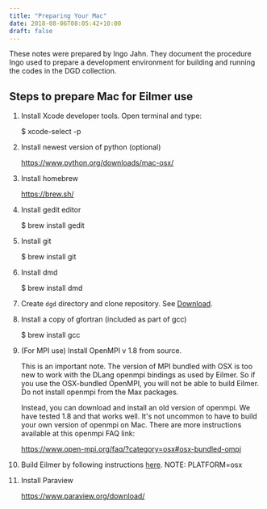 ```yaml
---
title: "Preparing Your Mac"
date: 2018-08-06T08:05:42+10:00
draft: false
---
```


These notes were prepared by Ingo Jahn.
They document the procedure Ingo used to prepare
a development environment for building and running
the codes in the DGD collection.

## Steps to prepare Mac for Eilmer use

1. Install Xcode developer tools. Open terminal and type:

    $ xcode-select -p

2. Install newest version of python (optional)

    https://www.python.org/downloads/mac-osx/

3. Install homebrew

    https://brew.sh/

4. Install gedit editor
   
    $ brew install gedit

5. Install git
   
    $ brew install git

6. Install dmd

    $ brew install dmd

7. Create `dgd` directory and clone repository.  See [Download](/download).

8. Install a copy of gfortran (included as part of gcc) 

    $ brew install gcc

9. (For MPI use) Install OpenMPI v 1.8 from source.

    This is an important note. The version of MPI bundled with OSX is too new to
    work with the DLang openmpi bindings as used by Eilmer. So if you use the
    OSX-bundled OpenMPI, you will not be able to build Eilmer. Do not install
    openmpi from the Max packages.

    Instead, you can download and install an old version of openmpi. We have
    tested 1.8 and that works well. It's not uncommon to have to build your
    own version of openmpi on Mac. There are more instructions available
    at this openmpi FAQ link:

    https://www.open-mpi.org/faq/?category=osx#osx-bundled-ompi

10. Build Eilmer by following instructions [here](/getting-started). NOTE: PLATFORM=osx 

11. Install Paraview
   
    https://www.paraview.org/download/


